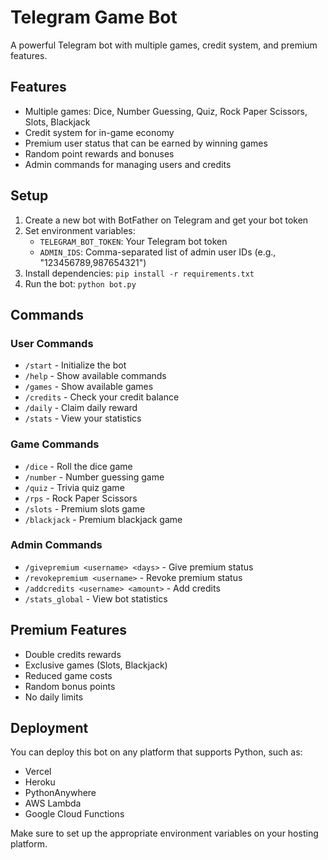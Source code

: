 # Telegram Game Bot

A powerful Telegram bot with multiple games, credit system, and premium features.

## Features

- Multiple games: Dice, Number Guessing, Quiz, Rock Paper Scissors, Slots, Blackjack
- Credit system for in-game economy
- Premium user status that can be earned by winning games
- Random point rewards and bonuses
- Admin commands for managing users and credits

## Setup

1. Create a new bot with BotFather on Telegram and get your bot token
2. Set environment variables:
   - `TELEGRAM_BOT_TOKEN`: Your Telegram bot token
   - `ADMIN_IDS`: Comma-separated list of admin user IDs (e.g., "123456789,987654321")
3. Install dependencies: `pip install -r requirements.txt`
4. Run the bot: `python bot.py`

## Commands

### User Commands
- `/start` - Initialize the bot
- `/help` - Show available commands
- `/games` - Show available games
- `/credits` - Check your credit balance
- `/daily` - Claim daily reward
- `/stats` - View your statistics

### Game Commands
- `/dice` - Roll the dice game
- `/number` - Number guessing game
- `/quiz` - Trivia quiz game
- `/rps` - Rock Paper Scissors
- `/slots` - Premium slots game
- `/blackjack` - Premium blackjack game

### Admin Commands
- `/givepremium <username> <days>` - Give premium status
- `/revokepremium <username>` - Revoke premium status
- `/addcredits <username> <amount>` - Add credits
- `/stats_global` - View bot statistics

## Premium Features

- Double credits rewards
- Exclusive games (Slots, Blackjack)
- Reduced game costs
- Random bonus points
- No daily limits

## Deployment

You can deploy this bot on any platform that supports Python, such as:
- Vercel
- Heroku
- PythonAnywhere
- AWS Lambda
- Google Cloud Functions

Make sure to set up the appropriate environment variables on your hosting platform.


